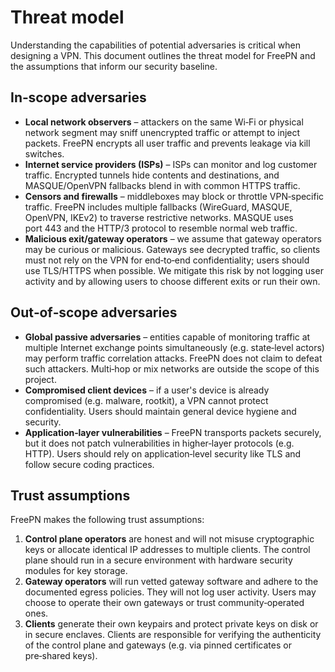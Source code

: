 # Threat model

Understanding the capabilities of potential adversaries is critical
when designing a VPN.  This document outlines the threat model for
FreePN and the assumptions that inform our security baseline.

## In‑scope adversaries

* **Local network observers** – attackers on the same Wi‑Fi or
  physical network segment may sniff unencrypted traffic or attempt to
  inject packets.  FreePN encrypts all user traffic and prevents
  leakage via kill switches.
* **Internet service providers (ISPs)** – ISPs can monitor and log
  customer traffic.  Encrypted tunnels hide contents and destinations,
  and MASQUE/OpenVPN fallbacks blend in with common HTTPS traffic.
* **Censors and firewalls** – middleboxes may block or throttle
  VPN‑specific traffic.  FreePN includes multiple fallbacks (WireGuard,
  MASQUE, OpenVPN, IKEv2) to traverse restrictive networks.  MASQUE
  uses port 443 and the HTTP/3 protocol to resemble normal web traffic.
* **Malicious exit/gateway operators** – we assume that gateway
  operators may be curious or malicious.  Gateways see decrypted
  traffic, so clients must not rely on the VPN for end‑to‑end
  confidentiality; users should use TLS/HTTPS when possible.  We
  mitigate this risk by not logging user activity and by allowing
  users to choose different exits or run their own.

## Out‑of‑scope adversaries

* **Global passive adversaries** – entities capable of monitoring
  traffic at multiple Internet exchange points simultaneously (e.g.
  state‑level actors) may perform traffic correlation attacks.  FreePN
  does not claim to defeat such attackers.  Multi‑hop or mix networks
  are outside the scope of this project.
* **Compromised client devices** – if a user's device is already
  compromised (e.g. malware, rootkit), a VPN cannot protect
  confidentiality.  Users should maintain general device hygiene and
  security.
* **Application‑layer vulnerabilities** – FreePN transports packets
  securely, but it does not patch vulnerabilities in higher‑layer
  protocols (e.g. HTTP).  Users should rely on application‑level
  security like TLS and follow secure coding practices.

## Trust assumptions

FreePN makes the following trust assumptions:

1. **Control plane operators** are honest and will not misuse
   cryptographic keys or allocate identical IP addresses to multiple
   clients.  The control plane should run in a secure environment with
   hardware security modules for key storage.
2. **Gateway operators** will run vetted gateway software and adhere
   to the documented egress policies.  They will not log user
   activity.  Users may choose to operate their own gateways or trust
   community‑operated ones.
3. **Clients** generate their own keypairs and protect private keys on
   disk or in secure enclaves.  Clients are responsible for verifying
   the authenticity of the control plane and gateways (e.g. via
   pinned certificates or pre‑shared keys).
